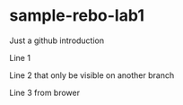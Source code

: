 # sample-rebo-lab1
Just a github introduction

Line 1

Line 2 that only be visible on another branch

Line 3 from brower

